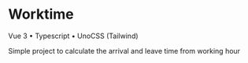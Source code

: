 # Worktime

Vue 3 • Typescript • UnoCSS (Tailwind)

Simple project to calculate the arrival and leave time from working hour
